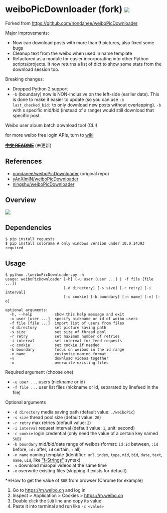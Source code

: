 # weiboPicDownloader (fork) ![](https://img.shields.io/badge/python-3.7+-blue.svg)

Forked from https://github.com/nondanee/weiboPicDownloader

Major improvements:
* Now can download posts with more than 9 pictures, also fixed some bugs
* Cleanup text from the weibo when used in name template
* Refactored as a module for easier incorporating into other Python scripts/projects. It now returns a list of dict to show some stats from the download session too.

Breaking changes:
* Dropped Python 2 support
* `-b` (boundary) now is NON-inclusive on the left-side (earlier date). This is done to make it easier to update (so you can use `-b last_checked_bid:` to only download new posts without overlapping). `-b` with s specific mid/bid (instead of a range) would still download that specific post.

Weibo user album batch download tool (CLI)

for more weibo free login APIs, turn to [wiki](https://github.com/nondanee/weiboPicDownloader/wiki)

~~**[中文 README](README-CN.md)**~~ (未更新)

## References

* [nondanee/weiboPicDownloader](https://github.com/nondanee/weiboPicDownloader) (original repo)
* [yAnXImIN/weiboPicDownloader](https://github.com/yAnXImIN/weiboPicDownloader)  
* [ningshu/weiboPicDownloader](https://github.com/ningshu/weiboPicDownloader) 

## Overview

![](https://user-images.githubusercontent.com/26399680/51592598-fd48b980-1f2a-11e9-9687-4670e7dfcd83.png)

## Dependencies

```
$ pip install requests
$ pip install colorama # only windows version under 10.0.14393 required
```

## Usage

```
$ python .\weiboPicDownloader.py -h
usage: weiboPicDownloader [-h] (-u user [user ...] | -f file [file ...])
                          [-d directory] [-s size] [-r retry] [-i interval]
                          [-c cookie] [-b boundary] [-n name] [-v] [-o]

optional arguments:
  -h, --help          show this help message and exit
  -u user [user ...]  specify nickname or id of weibo users
  -f file [file ...]  import list of users from files
  -d directory        set picture saving path
  -s size             set size of thread pool
  -r retry            set maximum number of retries
  -i interval         set interval for feed requests
  -c cookie           set cookie if needed
  -b boundary         focus on weibos in the id range
  -n name             customize naming format
  -v                  download videos together
  -o                  overwrite existing files
```

Required argument (choose one)

- `-u user ...` users (nickname or id)
- `-f file ...` user list files (nickname or id, separated by linefeed in the file)

Optional arguments

- `-d directory` media saving path (default value: `./weiboPic`)
- `-s size` thread pool size (default value: `20`)
- `-r retry` max retries (default value: `2`)
- `-i interval` request interval (default value: `1`, unit: second)
- `-c cookie` login credential (only need the value of a certain key named `SUB`)
- `-b boundary` mid/bid/date range of weibos (format: `id:id` between, `:id` before, `id:` after, `id` certain, `:` all)
- `-n name` naming template (identifier: `url`, `index`, `type`, `mid`, `bid`, `date`, `text`, `name`, `uid`,  like ["f-Strings"](https://www.python.org/dev/peps/pep-0498/#abstract) syntax)
- `-v` download miaopai videos at the same time
- `-o` overwrite existing files (skipping if exists for default)

*✳How to get the value of `SUB` from browser (Chrome for example)

1. Go to https://m.weibo.cn and log in
2. Inspect > Application > Cookies > https://m.weibo.cn
3. Double click the `SUB` line and copy its value
4. Paste it into terminal and run like  `-c <value>`
